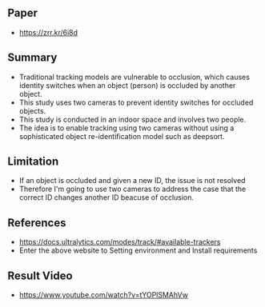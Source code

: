 ## Paper
- https://zrr.kr/6i8d

## Summary
- Traditional tracking models are vulnerable to occlusion, which causes identity switches when an object (person) is occluded by another object.
- This study uses two cameras to prevent identity switches for occluded objects.
- This study is conducted in an indoor space and involves two people.
- The idea is to enable tracking using two cameras without using a sophisticated object re-identification model such as deepsort.

## Limitation
- If an object is occluded and given a new ID, the issue is not resolved
- Therefore I'm going to use two cameras to address the case that the correct ID changes another ID beacuse of occlusion.

## References
- https://docs.ultralytics.com/modes/track/#available-trackers
- Enter the above website to Setting environment and Install requirements

## Result Video
- https://www.youtube.com/watch?v=tYOPlSMAhVw
